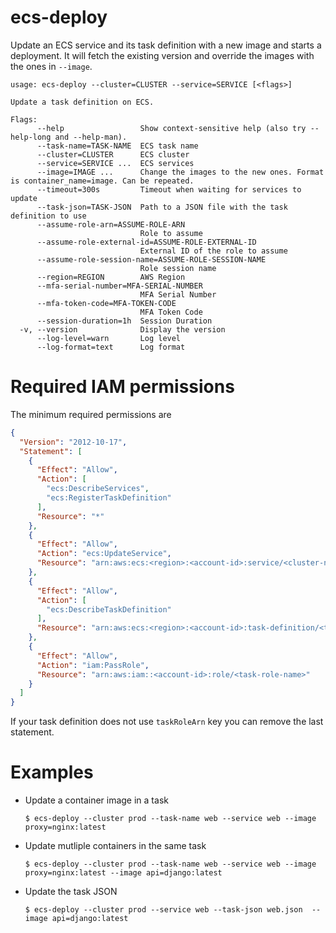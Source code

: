 # ecs-deploy

Update an ECS service and its task definition with a new image and starts a deployment. It will fetch the existing version
and override the images with the ones in `--image`.

```
usage: ecs-deploy --cluster=CLUSTER --service=SERVICE [<flags>]

Update a task definition on ECS.

Flags:
      --help                 Show context-sensitive help (also try --help-long and --help-man).
      --task-name=TASK-NAME  ECS task name
      --cluster=CLUSTER      ECS cluster
      --service=SERVICE ...  ECS services
      --image=IMAGE ...      Change the images to the new ones. Format is container_name=image. Can be repeated.
      --timeout=300s         Timeout when waiting for services to update
      --task-json=TASK-JSON  Path to a JSON file with the task definition to use
      --assume-role-arn=ASSUME-ROLE-ARN
                             Role to assume
      --assume-role-external-id=ASSUME-ROLE-EXTERNAL-ID
                             External ID of the role to assume
      --assume-role-session-name=ASSUME-ROLE-SESSION-NAME
                             Role session name
      --region=REGION        AWS Region
      --mfa-serial-number=MFA-SERIAL-NUMBER
                             MFA Serial Number
      --mfa-token-code=MFA-TOKEN-CODE
                             MFA Token Code
      --session-duration=1h  Session Duration
  -v, --version              Display the version
      --log-level=warn       Log level
      --log-format=text      Log format
```

# Required IAM permissions

The minimum required permissions are

```json
{
  "Version": "2012-10-17",
  "Statement": [
    {
      "Effect": "Allow",
      "Action": [
        "ecs:DescribeServices",
        "ecs:RegisterTaskDefinition"
      ],
      "Resource": "*"
    },
    {
      "Effect": "Allow",
      "Action": "ecs:UpdateService",
      "Resource": "arn:aws:ecs:<region>:<account-id>:service/<cluster-name>/<service-name>"
    },
    {
      "Effect": "Allow",
      "Action": [
        "ecs:DescribeTaskDefinition"
      ],
      "Resource": "arn:aws:ecs:<region>:<account-id>:task-definition/<task-family>"
    },
    {
      "Effect": "Allow",
      "Action": "iam:PassRole",
      "Resource": "arn:aws:iam::<account-id>:role/<task-role-name>"
    }
  ]
}
```

If your task definition does not use `taskRoleArn` key you can remove the last statement.

# Examples

* Update a container image in a task
  ```
  $ ecs-deploy --cluster prod --task-name web --service web --image proxy=nginx:latest
  ```
* Update mutliple containers in the same task
  ```
  $ ecs-deploy --cluster prod --task-name web --service web --image proxy=nginx:latest --image api=django:latest
  ```
* Update the task JSON
  ```
  $ ecs-deploy --cluster prod --service web --task-json web.json  --image api=django:latest
  ```

